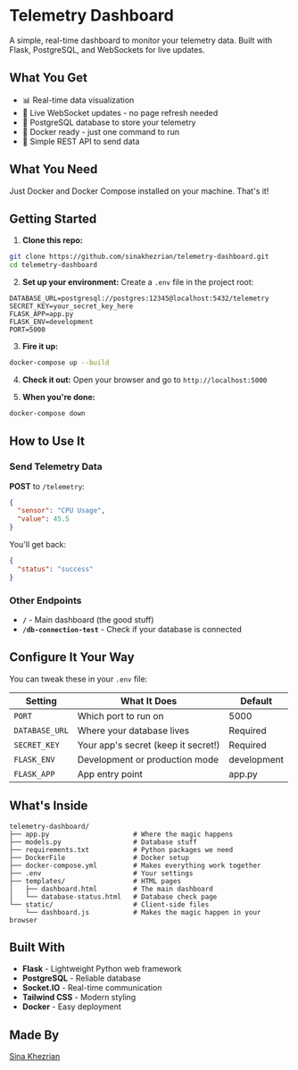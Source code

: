 # Telemetry Dashboard

A simple, real-time dashboard to monitor your telemetry data. Built with Flask, PostgreSQL, and WebSockets for live updates.

## What You Get

- 📊 Real-time data visualization
- 🔌 Live WebSocket updates - no page refresh needed
- 💾 PostgreSQL database to store your telemetry
- 🐳 Docker ready - just one command to run
- 🚀 Simple REST API to send data

## What You Need

Just Docker and Docker Compose installed on your machine. That's it!

## Getting Started

1. **Clone this repo:**
```bash
git clone https://github.com/sinakhezrian/telemetry-dashboard.git
cd telemetry-dashboard
```

2. **Set up your environment:**
Create a `.env` file in the project root:
```properties
DATABASE_URL=postgresql://postgres:12345@localhost:5432/telemetry
SECRET_KEY=your_secret_key_here
FLASK_APP=app.py
FLASK_ENV=development
PORT=5000
```

3. **Fire it up:**
```bash
docker-compose up --build
```

4. **Check it out:**
Open your browser and go to `http://localhost:5000`

5. **When you're done:**
```bash
docker-compose down
```

## How to Use It

### Send Telemetry Data

**POST** to `/telemetry`:
```json
{
  "sensor": "CPU Usage",
  "value": 45.5
}
```

You'll get back:
```json
{
  "status": "success"
}
```

### Other Endpoints

- **`/`** - Main dashboard (the good stuff)
- **`/db-connection-test`** - Check if your database is connected

## Configure It Your Way

You can tweak these in your `.env` file:

| Setting | What It Does | Default |
|---------|--------------|---------|
| `PORT` | Which port to run on | 5000 |
| `DATABASE_URL` | Where your database lives | Required |
| `SECRET_KEY` | Your app's secret (keep it secret!) | Required |
| `FLASK_ENV` | Development or production mode | development |
| `FLASK_APP` | App entry point | app.py |

## What's Inside

```
telemetry-dashboard/
├── app.py                     # Where the magic happens
├── models.py                  # Database stuff
├── requirements.txt           # Python packages we need
├── DockerFile                 # Docker setup
├── docker-compose.yml         # Makes everything work together
├── .env                       # Your settings
├── templates/                 # HTML pages
│   ├── dashboard.html         # The main dashboard
│   └── database-status.html   # Database check page
└── static/                    # Client-side files
    └── dashboard.js           # Makes the magic happen in your browser
```

## Built With

- **Flask** - Lightweight Python web framework
- **PostgreSQL** - Reliable database
- **Socket.IO** - Real-time communication
- **Tailwind CSS** - Modern styling
- **Docker** - Easy deployment

## Made By

[Sina Khezrian](https://github.com/sinakhezrian)

